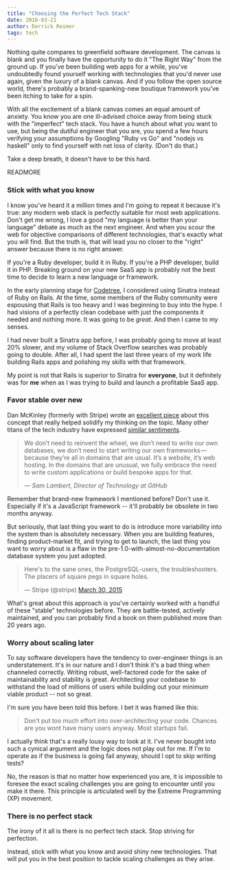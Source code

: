 ```yaml
---
title: "Choosing the Perfect Tech Stack"
date: 2016-03-21
author: Derrick Reimer
tags: tech
---
```


Nothing quite compares to greenfield software development. The canvas is blank and you finally have the opportunity to do it "The Right Way" from the ground up. If you've been building web apps for a while, you've undoubtedly found yourself working with technologies that you'd never use again, given the luxury of a blank canvas. And if you follow the open source world, there's probably a brand-spanking-new boutique framework you've been itching to take for a spin.

With all the excitement of a blank canvas comes an equal amount of anxiety. You know you are one ill-advised choice away from being stuck with the "imperfect" tech stack. You have a hunch about what you want to use, but being the dutiful engineer that you are, you spend a few hours verifying your assumptions by Googling "Ruby vs Go" and "nodejs vs haskell" only to find yourself with net loss of clarity. (Don't do that.)

Take a deep breath, it doesn't have to be this hard.

READMORE

### Stick with what you know

I know you've heard it a million times and I'm going to repeat it because it's true: any modern web stack is perfectly suitable for most web applications. Don't get me wrong, I love a good "my language is better than your language" debate as much as the next engineer. And when you scour the web for objective comparisons of different technologies, that's exactly what you will find. But the truth is, that will lead you no closer to the "right" answer because there is no right answer.

If you're a Ruby developer, build it in Ruby. If you're a PHP developer, build it in PHP. Breaking ground on your new SaaS app is probably not the best time to decide to learn a new language or framework.

In the early planning stage for [Codetree](https://codetree.com), I considered using Sinatra instead of Ruby on Rails. At the time, some members of the Ruby community were espousing that Rails is too heavy and I was beginning to buy into the hype. I had visions of a perfectly clean codebase with just the components it needed and nothing more. It was going to be *great*. And then I came to my senses.

I had never built a Sinatra app before, I was probably going to move at least 20% slower, and my volume of Stack Overflow searches was probably going to double. After all, I had spent the last three years of my work life building Rails apps and polishing my skills with that framework.

My point is not that Rails is superior to Sinatra for **everyone**, but it definitely was for **me** when as I was trying to build and launch a profitable SaaS app.

### Favor stable over new

Dan McKinley (formerly with Stripe) wrote an [excellent piece](http://mcfunley.com/choose-boring-technology) about this concept that really helped solidify my thinking on the topic. Many other titans of the tech industry have expressed [similar sentiments](https://medium.com/s-c-a-l-e/github-scaling-on-ruby-with-a-nomadic-tech-team-4db562b96dcd#.e47y62lo8).

<blockquote>
<p>We don’t need to reinvent the wheel, we don’t need to write our own databases, we don’t need to start writing our own frameworks — because they’re all in domains that are usual. It’s a website, it’s web hosting. In the domains that are unusual, we fully embrace the need to write custom applications or build bespoke apps for that.</p>
<footer>
  <cite>&mdash; Sam Lambert, Director of Technology at GitHub</cite>
</footer>
</blockquote>

Remember that brand-new framework I mentioned before? Don't use it. Especially if it's a JavaScript framework -- it'll probably be obsolete in two months anyway.

But seriously, that last thing you want to do is introduce more variability into the system than is absolutely necessary. When you are building features, finding product-market fit, and trying to get to launch, the last thing you want to worry about is a flaw in the pre-1.0-with-almost-no-documentation database system you just adopted.

<div class="embedded-tweet">
  <blockquote class="twitter-tweet" data-lang="en"><p lang="en" dir="ltr">Here&#39;s to the sane ones, the PostgreSQL-users, the troubleshooters. The placers of square pegs in square holes.</p>&mdash; Stripe (@stripe) <a href="https://twitter.com/stripe/status/582679042261843968">March 30, 2015</a></blockquote>
</div>

What's great about this approach is you've certainly worked with a handful of these "stable" technologies before. They are battle-tested, actively maintained, and you can probably find a book on them published more than 20 years ago.

### Worry about scaling later

To say software developers have the tendency to over-engineer things is an understatement. It's in our nature and I don't think it's a bad thing when channeled correctly. Writing robust, well-factored code for the sake of maintainability and stability is great. Architecting your codebase to withstand the load of millions of users while building out your minimum viable product -- not so great.

I'm sure you have been told this before. I bet it was framed like this:

<blockquote>
<p>Don't put too much effort into over-architecting your code. Chances are you wont have many users anyway. Most startups fail.
</p>
</blockquote>

I actually think that's a really lousy way to look at it. I've never bought into such a cynical argument and the logic does not play out for me. If I'm to operate as if the business is going fail anyway, should I opt to skip writing tests?

No, the reason is that no matter how experienced you are, it is impossible to foresee the exact scaling challenges you are going to encounter until you make it there. This principle is articulated well by the Extreme Programming (XP) movement.

### There is no perfect stack

The irony of it all is there is no perfect tech stack. Stop striving for perfection.

Instead, stick with what you know and avoid shiny new technologies. That will put you in the best position to tackle scaling challenges as they arise.
